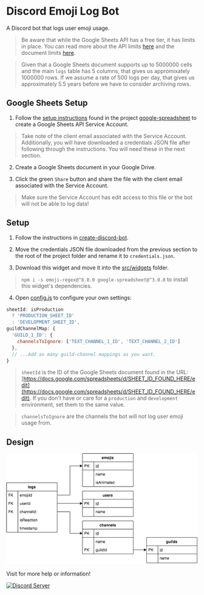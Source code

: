 # Discord Emoji Log Bot

A Discord bot that logs user emoji usage.

> Be aware that while the Google Sheets API has a free tier, it has limits in place. You can read more about the API limits [here](https://developers.google.com/sheets/api/limits) and the document limits [here](https://support.google.com/drive/answer/37603).

> Given that a Google Sheets document supports up to 5000000 cells and the main `logs` table has 5 columns, that gives us appromixately 1000000 rows. If we assume a rate of 500 logs per day, that gives us approximately 5.5 years before we have to consider archiving rows.

## Google Sheets Setup

1. Follow the [setup instructions](https://theoephraim.github.io/node-google-spreadsheet/#/getting-started/authentication?id=service-account) found in the project [google-spreadsheet](https://github.com/theoephraim/node-google-spreadsheet) to create a Google Sheets API Service Account.

> Take note of the client email associated with the Service Account. Additionally, you will have downloaded a credentials JSON file after following through the instructions. You will need these in the next section.

2. Create a Google Sheets document in your Google Drive.

3. Click the green `Share` button and share the file with the client email associated with the Service Account.

> Make sure the Service Account has edit access to this file or the bot will not be able to log data!

## Setup

1. Follow the instructions in [create-discord-bot](https://github.com/peterthehan/create-discord-bot).

2. Move the credentials JSON file downloaded from the previous section to the root of the project folder and rename it to `credentials.json`.

3. Download this widget and move it into the [src/widgets](https://github.com/peterthehan/create-discord-bot/blob/master/src/widgets/) folder.

> `npm i -s emoji-regex@^8.0.0 google-spreadsheet@^3.0.8` to install this widget's dependencies.

4. Open [config.js](https://github.com/peterthehan/discord-emoji-log-bot/blob/master/config.js) to configure your own settings:

```js
sheetId: isProduction
  ? 'PRODUCTION_SHEET_ID'
  : 'DEVELOPMENT_SHEET_ID',
guildChannelMap: {
  'GUILD_1_ID': {
    channelsToIgnore: ['TEXT_CHANNEL_1_ID', 'TEXT_CHANNEL_2_ID']
  },
  // ...Add as many guild-channel mappings as you want.
}
```

> `sheetId` is the ID of the Google Sheets document found in the URL: [https://docs.google.com/spreadsheets/d/SHEET_ID_FOUND_HERE/edit](https://docs.google.com/spreadsheets/d/SHEET_ID_FOUND_HERE/edit). If you don't have or care for a `production` and `development` environment, set them to the same value.

> `channelsToIgnore` are the channels the bot will not log user emoji usage from.

## Design

<div align="center">
  <img src="https://raw.githubusercontent.com/peterthehan/discord-emoji-log-bot/master/assets/schema.png" />
</div>

Visit for more help or information!

<a href="https://discord.gg/WjEFnzC">
  <img src="https://discordapp.com/api/guilds/258167954913361930/embed.png?style=banner2" title="Discord Server"/>
</a>
